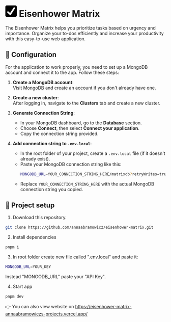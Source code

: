 # ![eisenhower-matrix.png](https://github.com/annaabramowicz/eisenhower-matrix/blob/master/public/android-icon-36x36.png) Eisenhower Matrix

The Eisenhower Matrix helps you prioritize tasks based on urgency and importance. Organize your to-dos efficiently and increase your productivity with this easy-to-use web application.

## 🤖 Configuration

For the application to work properly, you need to set up a MongoDB account and connect it to the app. Follow these steps:

1. **Create a MongoDB account**:  
   Visit [MongoDB](https://www.mongodb.com/) and create an account if you don't already have one.

2. **Create a new cluster**:  
   After logging in, navigate to the **Clusters** tab and create a new cluster.

3. **Generate Connection String**:  
   - In your MongoDB dashboard, go to the **Database** section.
   - Choose **Connect**, then select **Connect your application**.
   - Copy the connection string provided.

4. **Add connection string to `.env.local`**:  
   - In the root folder of your project, create a `.env.local` file (if it doesn't already exist).
   - Paste your MongoDB connection string like this:
     ```bash
     MONGODB_URL=YOUR_CONNECTION_STRING_HERE/matrixdb?retryWrites=true&w=majority
     ```
   - Replace `YOUR_CONNECTION_STRING_HERE` with the actual MongoDB connection string you copied.

## 🚀 Project setup   

1. Download this repository.
```bash
git clone https://github.com/annaabramowicz/eisenhower-matrix.git
```
2. Install dependencies
```bash
pnpm i
```
3. In root folder create new file called ".env.local" and paste it:
```bash
MONGODB_URL=YOUR_KEY
```
Instead "MONGODB_URL" paste your "API Key".

4. Start app
```bash
pnpm dev
```
👉 You can also view website on https://eisenhower-matrix-annaabramowiczs-projects.vercel.app/
